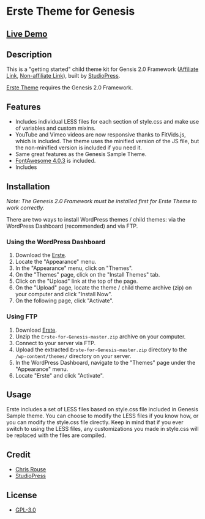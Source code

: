# Erste Theme for Genesis

## [Live Demo](http://demo.chrisrouse.us/erste-genesis/)

## Description

This is a "getting started" child theme kit for Gensis 2.0 Framework ([Affiliate Link](http://www.shareasale.com/r.cfm?b=460183&u=881820&m=28169&urllink=&afftrack=), [Non-affiliate Link](http://www.studiopress.com)), built by [StudioPress](http://www.studiopress.com/).

[Erste Theme](https://github.com/chrisrouse/Erste-for-Genesis) requires the Genesis 2.0 Framework.

## Features

* Includes individual LESS files for each section of style.css and make use of variables and custom mixins.
* YouTube and Vimeo videos are now responsive thanks to FitVids.js, which is included. The theme uses the minified version of the JS file, but the non-minified version is included if you need it.
* Same great features as the Genesis Sample Theme.
* [FontAwesome 4.0.3](http://fontawesome.io/) is included.
* Includes

## Installation

*Note: The Genesis 2.0 Framework must be installed first for Erste Theme to work correctly.*

There are two ways to install WordPress themes / child themes: via the WordPress Dashboard (recommended) and via FTP.

### Using the WordPress Dashboard

1. Download the [Erste](https://github.com/chrisrouse/Erste-for-Genesis/archive/master.zip).
2. Locate the "Appearance" menu.
3. In the "Appearance" menu, click on "Themes".
4. On the "Themes" page, click on the "Install Themes" tab.
5. Click on the "Upload" link at the top of the page.
6. On the "Upload" page, locate the theme / child theme archive (zip) on your computer and click "Install Now".
7. On the following page, click "Activate".

### Using FTP

1. Download [Erste](https://github.com/chrisrouse/Erste-for-Genesis/archive/master.zip).
2. Unzip the ```Erste-for-Genesis-master.zip``` archive on your computer.
3. Connect to your server via FTP.
4. Upload the extracted ```Erste-for-Genesis-master.zip``` directory to the ```/wp-content/themes/``` directory on your server.
6. In the WordPress Dashboard, navigate to the "Themes" page under the "Appearance" menu.
7. Locate "Erste" and click "Activate".


## Usage

Erste includes a set of LESS files based on style.css file included in Genesis Sample theme. You can choose to modify the LESS files if you know how, or you can modify the style.css file directly. Keep in mind that if you ever switch to using the LESS files, any customizations you made in style.css will be replaced with the files are compiled.


## Credit

* [Chris Rouse](http://www.chrisrouse.us)
* [StudioPress](http://www.studiopress.com)


## License

* [GPL-3.0](http://www.gnu.org/licenses/gpl-3.0.txt)